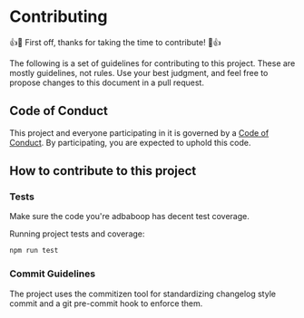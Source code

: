 # Contributing

:+1::tada: First off, thanks for taking the time to contribute! :tada::+1:

The following is a set of guidelines for contributing to this project.
These are mostly guidelines, not rules. Use your best judgment, and feel free to propose changes to this document in a pull request.

## Code of Conduct

This project and everyone participating in it is governed by a [Code of Conduct](./CODE_OF_CONDUCT.md). By participating, you are expected to uphold this code.

## How to contribute to this project

<!-- TODO -->

### Tests

Make sure the code you're adbaboop has decent test coverage.

Running project tests and coverage:

```bash
npm run test
```

### Commit Guidelines

The project uses the commitizen tool for standardizing changelog style commit and a git pre-commit hook to enforce them.
